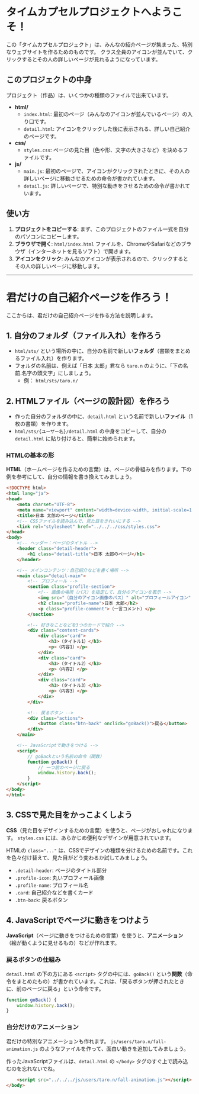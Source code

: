 # タイムカプセルプロジェクトへようこそ！

この「タイムカプセルプロジェクト」は、みんなの紹介ページが集まった、特別なウェブサイトを作るためのものです。
クラス全員のアイコンが並んでいて、クリックするとその人の詳しいページが見れるようになっています。

## このプロジェクトの中身

プロジェクト（作品）は、いくつかの種類のファイルで出来ています。

- **html/**
  - `index.html`: 最初のページ（みんなのアイコンが並んでいるページ）の入り口です。
  - `detail.html`: アイコンをクリックした後に表示される、詳しい自己紹介のページです。
- **css/**
  - `styles.css`: ページの見た目（色や形、文字の大きさなど）を決めるファイルです。
- **js/**
  - `main.js`: 最初のページで、アイコンがクリックされたときに、その人の詳しいページに移動させるための命令が書かれています。
  - `detail.js`: 詳しいページで、特別な動きをさせるための命令が書かれています。

## 使い方

1.  **プロジェクトをコピーする**: まず、このプロジェクトのファイル一式を自分のパソコンにコピーします。
2.  **ブラウザで開く**: `html/index.html` ファイルを、ChromeやSafariなどのブラウザ（インターネットを見るソフト）で開きます。
3.  **アイコンをクリック**: みんなのアイコンが表示されるので、クリックするとその人の詳しいページに移動します。

---

# 君だけの自己紹介ページを作ろう！

ここからは、君だけの自己紹介ページを作る方法を説明します。

## 1. 自分のフォルダ（ファイル入れ）を作ろう

- `html/sts/` という場所の中に、自分の名前で新しい**フォルダ**（書類をまとめるファイル入れ）を作ります。
- フォルダの名前は、例えば「日本 太郎」君なら `taro.n` のように、「下の名前.名字の頭文字」にしましょう。
  - 例： `html/sts/taro.n/`

## 2. HTMLファイル（ページの設計図）を作ろう

- 作った自分のフォルダの中に、`detail.html` という名前で新しい**ファイル**（1枚の書類）を作ります。
- `html/sts/{ユーザー名}/detail.html` の中身をコピーして、自分の `detail.html` に貼り付けると、簡単に始められます。

### HTMLの基本の形

**HTML**（ホームページを作るための言葉）は、ページの骨組みを作ります。下の例を参考にして、自分の情報を書き換えてみましょう。

```html
<!DOCTYPE html>
<html lang="ja">
<head>
    <meta charset="UTF-8">
    <meta name="viewport" content="width=device-width, initial-scale=1.0">
    <title>日本 太郎のページ</title>
    <!-- CSSファイルを読み込んで、見た目をきれいにする -->
    <link rel="stylesheet" href="../../../css/styles.css">
</head>
<body>
    <!-- ヘッダー：ページのタイトル -->
    <header class="detail-header">
        <h1 class="detail-title">日本 太郎のページ</h1>
    </header>

    <!-- メインコンテンツ：自己紹介などを書く場所 -->
    <main class="detail-main">
        <!-- プロフィール -->
        <section class="profile-section">
            <!-- 画像の場所（パス）を指定して、自分のアイコンを表示 -->
            <img src="（自分のアイコン画像のパス）" alt="プロフィールアイコン" class="profile-icon">
            <h2 class="profile-name">日本 太郎</h2>
            <p class="profile-comment">（一言コメント）</p>
        </section>

        <!-- 好きなことなどを3つのカードで紹介 -->
        <div class="content-cards">
            <div class="card">
                <h3>（タイトル1）</h3>
                <p>（内容1）</p>
            </div>
            <div class="card">
                <h3>（タイトル2）</h3>
                <p>（内容2）</p>
            </div>
            <div class="card">
                <h3>（タイトル3）</h3>
                <p>（内容3）</p>
            </div>
        </div>

        <!-- 戻るボタン -->
        <div class="actions">
            <button class="btn-back" onclick="goBack()">戻る</button>
        </div>
    </main>

    <!-- JavaScriptで動きをつける -->
    <script>
        // goBackという名前の命令（関数）
        function goBack() {
            // 一つ前のページに戻る
            window.history.back();
        }
    </script>
</body>
</html>
```

## 3. CSSで見た目をかっこよくしよう

**CSS**（見た目をデザインするための言葉）を使うと、ページがおしゃれになります。
`styles.css` には、あらかじめ便利なデザインが用意されています。

HTMLの `class="..."` は、CSSでデザインの種類を分けるための名前です。これを色々付け替えて、見た目がどう変わるか試してみましょう。

- `.detail-header`: ページのタイトル部分
- `.profile-icon`: 丸いプロフィール画像
- `.profile-name`: プロフィール名
- `.card`: 自己紹介などを書くカード
- `.btn-back`: 戻るボタン

## 4. JavaScriptでページに動きをつけよう

**JavaScript**（ページに動きをつけるための言葉）を使うと、**アニメーション**（絵が動くように見せるもの）などが作れます。

### 戻るボタンの仕組み

`detail.html` の下の方にある `<script>` タグの中には、`goBack()` という**関数**（命令をまとめたもの）が書かれています。これは、「戻るボタンが押されたときに、前のページに戻る」という命令です。

```javascript
function goBack() {
    window.history.back();
}
```

### 自分だけのアニメーション

君だけの特別なアニメーションも作れます。
`js/users/taro.n/fall-animation.js` のようなファイルを作って、面白い動きを追加してみましょう。

作ったJavaScriptファイルは、`detail.html` の `</body>` タグのすぐ上で読み込むのを忘れないでね。

```html
    <script src="../../../js/users/taro.n/fall-animation.js"></script>
</body>
```
